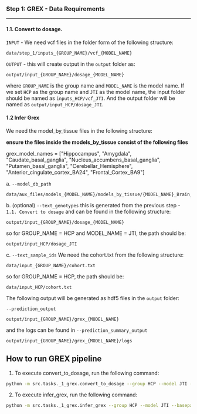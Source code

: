 ### Step 1: GREX - Data Requirements
<hr />

#### 1.1. Convert to dosage. 
`INPUT` - We need vcf files in the folder form of the following structure:
```
data/step_1/inputs_{GROUP_NAME}/vcf_{MODEL_NAME}
```


`OUTPUT` - this will create output in the `output` folder as:
```
output/input_{GROUP_NAME}/dosage_{MODEL_NAME}
```
where `GROUP_NAME` is the group name and `MODEL_NAME` is the model name. If we set `HCP` as the group name and `JTI` as the model name, the input folder should be named as `inputs_HCP/vcf_JTI`. And the output folder will be named as `output/input_HCP/dosage_JTI`.


#### 1.2 Infer Grex
We need the model_by_tissue files in the following structure:

**ensure the files inside the models_by_tissue consist of the following files**

grex_model_names = ["Hippocampus", "Amygdala", "Caudate_basal_ganglia",
				"Nucleus_accumbens_basal_ganglia", "Putamen_basal_ganglia",
				"Cerebellar_Hemisphere", "Anterior_cingulate_cortex_BA24", "Frontal_Cortex_BA9"]


a. `--model_db_path`
```
data/aux_files/models_{MODEL_NAME}/models_by_tissue/{MODEL_NAME}_Brain_{grex_model_names}
```


b. (optional) `--text_genotypes`
this is generated from the previous step - `1.1. Convert to dosage` and can be found in the following structure:
```
output/input_{GROUP_NAME}/dosage_{MODEL_NAME}
```

so for GROUP_NAME = HCP and MODEL_NAME = JTI, the path should be:
```
output/input_HCP/dosage_JTI
```


c. `--text_sample_ids`
We need the cohort.txt from the following structure:

```
data/input_{GROUP_NAME}/cohort.txt
```

so for GROUP_NAME = HCP, the path should be:
```
data/input_HCP/cohort.txt
```

The following output will be generated as hdf5 files in the `output` folder:

`--prediction_output`

```
output/input_{GROUP_NAME}/grex_{MODEL_NAME}
```
and the logs can be found in  `--prediction_summary_output`
```
output/input_{GROUP_NAME}/grex_{MODEL_NAME}/logs
```





## How to run GREX pipeline

1. To execute convert_to_dosage, run the following command:
```bash
python -m src.tasks._1_grex.convert_to_dosage --group HCP --model JTI --basepath ./output
```

2. To execute infer_grex, run the following command:
```bash
python -m src.tasks._1_grex.infer_grex --group HCP --model JTI --basepath ./output
```
